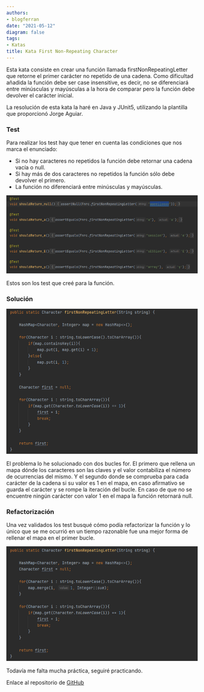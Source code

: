 ```yaml
---
authors:
- blogferran
date: "2021-05-12"
diagram: false
tags:
- Katas
title: Kata First Non-Repeating Character
---
```


Esta kata consiste en crear una función llamada firstNonRepeatingLetter que retorne el primer carácter no repetido de una cadena. Como dificultad añadida la función debe ser case insensitive, es decir, no se diferenciará entre minúsculas y mayúsculas a la hora de comparar pero la función debe devolver el carácter inicial.

La resolución de esta kata la haré en Java y JUnit5, utilizando la plantilla que proporcionó Jorge Aguiar.

### Test

Para realizar los test hay que tener en cuenta las condiciones que nos marca el enunciado:
- Si no hay caracteres no repetidos la función debe retornar una cadena vacía o null.
- Si hay más de dos caracteres no repetidos la función sólo debe devolver el primero.
- La función no diferenciará entre minúsculas y mayúsculas.

![png](./test.png)

Estos son los test que creé para la función.

### Solución

![png](./solucion.png)

El problema lo he solucionado con dos bucles for. El primero que rellena un mapa dónde los caracteres son las claves y el valor contabiliza el número de ocurrencias del mismo. Y el segundo donde se comprueba para cada carácter de la cadena si su valor es 1 en el mapa, en caso afirmativo se guarda el carácter y se rompe la iteración del bucle. En caso de que no se encuentre ningún carácter con valor 1 en el mapa la función retornará null.

### Refactorización

Una vez validados los test busqué cómo podía refactorizar la función y lo único que se me ocurrió en un tiempo razonable fue una mejor forma de rellenar el mapa en el primer bucle.

![png](./refactor.png)

Todavía me falta mucha práctica, seguiré practicando.

Enlace al repositorio de [GitHub](https://github.com/ferranjuanals/katas-formacion/tree/firstNonRepeatingCharacter-kata/firstNonRepeatingCharacter)
